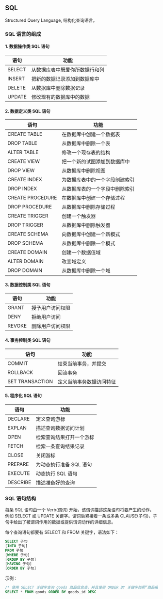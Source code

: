 ## SQL

Structured Query Language, 结构化查询语言。

### SQL 语言的组成

#### 1. 数据操作类 SQL 语句
| 语句 | 功能 | 
| --- | --- |
| SELECT | 从数据库表中既爱你所数据行和列 |
| INSERT | 把新的数据记录添加到数据库中 |
| DELETE | 从数据库中删除数据记录 |
| UPDATE | 修改现有的数据库中的数据 |

#### 2. 数据定义类 SQL 语句

| 语句 | 功能 |
|  --- |  --- |
| CREATE TABLE | 在数据库中创建一个数据表 |
| DROP TABLE | 从数据库中删除一个表 |
| ALTER TABLE | 修改一个现存表的结构 |
| CREATE VIEW | 把一个新的试图添加到数据库中 |
| DROP VIEW | 从数据库中删除视图 |
| CREATE INDEX | 为数据库表中的一个字段创建索引 |
| DROP INDEX | 从数据库表的一个字段中删除索引 |
| CREATE PROCEDURE | 在数据库中创建一个存储过程 |
| DROP PROCEDURE | 从数据库中删除存储过程 |
| CREATE TRIGGER | 创建一个触发器 |
| DROP TRIGGER | 从数据库中删除触发器 |
| CREATE SCHEMA | 向数据库中创建一个新模式 |
| DROP SCHEMA | 从数据库中删除一个模式 |
| CREATE DOMAIN | 创建一个数据值域 |
| ALTER DOMAIN | 改变域定义 |
| DROP DOMAIN | 从数据库中删除一个域 |

#### 3. 数据控制类 SQL 语句

| 语句 | 功能 |
|  --- |  --- |
| GRANT | 授予用户访问权限 |
| DENY | 拒绝用户访问 |
| REVOKE | 删除用户访问权限 |

#### 4. 事务控制类 SQL 语句

| 语句 | 功能 |
| --- | --- |
| COMMIT | 结束当前事务，并提交 |
| ROLLBACK | 回滚事务 |
| SET TRANSACTION | 定义当前事务数据访问特征 |

#### 5. 程序化 SQL 语句

| 语句 | 功能 |
| --- | --- |
| DECLARE | 定义查询游标 |
| EXPLAN | 描述查询数据访问计划 |
| OPEN | 检索查询结果打开一个游标 |
| FETCH | 检索一条查询结果记录 |
| CLOSE | 关闭游标 |
| PREPARE | 为动态执行准备 SQL 语句 |
| EXECUTE | 动态执行 SQL 语句 |
| DESCRIBE | 描述准备好的查询 |

### SQL 语句结构

每条 SQL 语句由一个 Verb(谓词) 开始，该谓词描述这条语句将要产生的动作，例如 SELECT 或 UPDATE 关键字。谓词后紧接着一条或多条 CLAUSE(子句)，子句中给出了被谓词作用的数据或提供谓词动作的详细信息。

每个查询语句都要有 SELECT 和 FROM 关键字，语法如下：

```SQL
SELECT 子句
[INTO 子句]
FROM 子句
[WHERE 子句]
[GROUP BY 子句]
[HAVING 子句]
[ORDER BY 子句]
```

示例：

```sql
/* 使用 SELECT 关键字查询 goods 商品信息表，并且使用 ORDER BY 关键字按照“商品编号”降序排列该表中的相关信息 */
SELECT * FROM goods ORDER BY goods_id DESC
```
